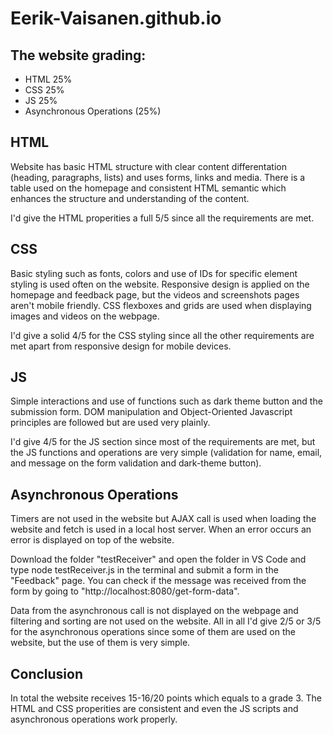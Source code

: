 # Eerik-Vaisanen.github.io

## The website grading:
* HTML 25%
* CSS 25%
* JS 25%
* Asynchronous Operations (25%)

## HTML
Website has basic HTML structure with clear content differentation (heading, paragraphs, lists) and uses forms, links and media. There is a table used on the homepage and consistent HTML semantic which enhances the structure and understanding of the content.

I'd give the HTML properities a full 5/5 since all the requirements are met.

## CSS
Basic styling such as fonts, colors and use of IDs for specific element styling is used often on the website. Responsive design is applied on the homepage and feedback page, but the videos and screenshots pages aren't mobile friendly. CSS flexboxes and grids are used when displaying images and videos on the webpage. 

I'd give a solid 4/5 for the CSS styling since all the other requirements are met apart from responsive design for mobile devices.

## JS
Simple interactions and use of functions such as dark theme button and the submission form. DOM manipulation and Object-Oriented Javascript principles are followed but are used very plainly.

I'd give 4/5 for the JS section since most of the requirements are met, but the JS functions and operations are very simple (validation for name, email, and message on the form validation and dark-theme button).

## Asynchronous Operations
Timers are not used in the website but AJAX call is used when loading the website and fetch is used in a local host server. When an error occurs an error is displayed on top of the website. 

Download the folder "testReceiver" and open the folder in VS Code and type node testReceiver.js in the terminal and submit a form in the "Feedback" page. You can check if the message was received from the form by going to "http://localhost:8080/get-form-data".

Data from the asynchronous call is not displayed on the webpage and filtering and sorting are not used on the website. All in all I'd give 2/5 or 3/5 for the asynchronous operations since some of them are used on the website, but the use of them is very simple.

## Conclusion
In total the website receives 15-16/20 points which equals to a grade 3. The HTML and CSS properities are consistent and even the JS scripts and asynchronous operations work properly.